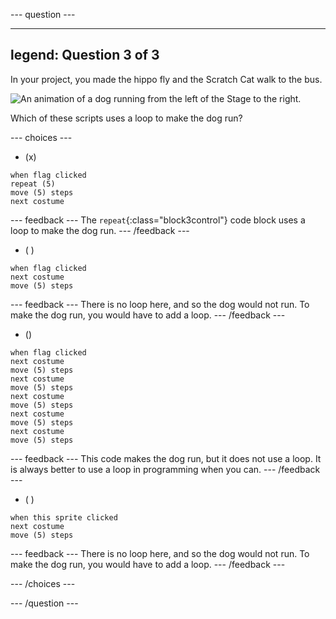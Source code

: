 --- question ---

---
legend: Question 3 of 3
---

In your project, you made the hippo fly and the Scratch Cat walk to the bus.

![An animation of a dog running from the left of the Stage to the right.](images/dog-run.gif)

Which of these scripts uses a loop to make the dog run?

--- choices ---

- (x)
```blocks3
when flag clicked
repeat (5)
move (5) steps
next costume
```

  --- feedback --- The `repeat`{:class="block3control"} code block uses a loop to make the dog run. --- /feedback ---

- ( )
```blocks3
when flag clicked 
next costume
move (5) steps
```

  --- feedback --- There is no loop here, and so the dog would not run. To make the dog run, you would have to add a loop. --- /feedback ---

- ()
```blocks3
when flag clicked
next costume
move (5) steps
next costume
move (5) steps
next costume
move (5) steps
next costume
move (5) steps
next costume
move (5) steps
```

  --- feedback --- This code makes the dog run, but it does not use a loop. It is always better to use a loop in programming when you can. --- /feedback ---

- ( )
```blocks3
when this sprite clicked 
next costume
move (5) steps
```

  --- feedback --- There is no loop here, and so the dog would not run. To make the dog run, you would have to add a loop. --- /feedback ---

--- /choices ---

--- /question ---

